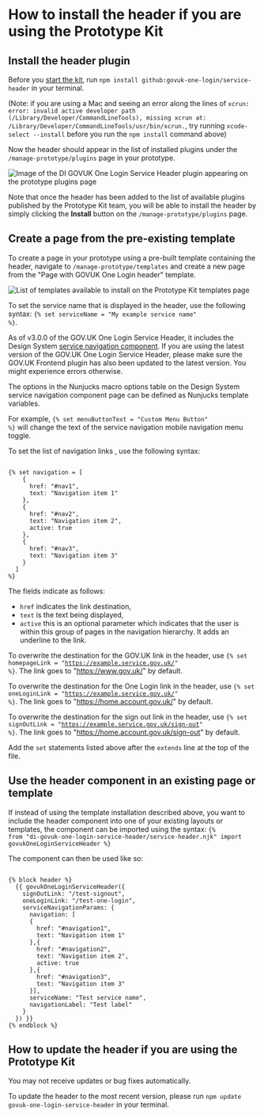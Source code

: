 # How to install the header if you are using the Prototype Kit

## Install the header plugin 
Before you [start the kit](https://prototype-kit.service.gov.uk/docs/install/how-to-run-the-kit), run `npm install github:govuk-one-login/service-header` in your terminal. 

(Note: if you are using a Mac and seeing an error along the lines of `xcrun: error: invalid active developer path (/Library/Developer/CommandLineTools), missing xcrun at: /Library/Developer/CommandLineTools/usr/bin/xcrun.`, try running `xcode-select --install` before you run the `npm install` command above)

Now the header should appear in the list of installed plugins under the `/manage-prototype/plugins` page in your prototype. 

![Image of the DI GOVUK One Login Service Header plugin appearing on the prototype plugins page](assets/prototype-kit/plugins.png)

Note that once the header has been added to the list of available plugins published by the Prototype Kit team, you will be able to install the header by simply clicking the **Install** button on the `/manage-prototype/plugins` page.

## Create a page from the pre-existing template

To create a page in your prototype using a pre-built template containing the header, navigate to `/manage-prototype/templates` and create a new page from the "Page with GOVUK One Login header" template.

![List of templates available to install on the Prototype Kit templates page](assets/prototype-kit/templates.png)

To set the service name that is displayed in the header, use the following syntax: <code>&lbrace;&percnt; set serviceName = "My example service name" &percnt;&rbrace;</code>.

As of v3.0.0 of the GOV.UK One Login Service Header, it includes the Design System [service navigation component](https://design-system.service.gov.uk/components/service-navigation/).
If you are using the latest version of the GOV.UK One Login Service Header, please make sure the GOV.UK Frontend plugin has also been updated to the latest version. You might experience errors otherwise.

The options in the Nunjucks macro options table on the Design System service navigation component page can be defined as Nunjucks template variables.

For example, <code>&lbrace;&percnt; set menuButtonText = "Custom Menu Button" &percnt;&rbrace;</code> will change the text of the service navigation mobile navigation menu toggle.

To set the list of navigation links , use the following syntax:
<pre><code>
&lbrace;&percnt; set navigation = [
    {
      href: "#nav1",
      text: "Navigation item 1"
    },
    {
      href: "#nav2",
      text: "Navigation item 2",
      active: true
    },
    {
      href: "#nav3",
      text: "Navigation item 3"
    }
  ]
&percnt;&rbrace; 
</code></pre>
The fields indicate as follows:
- `href` indicates the link destination, 
- `text` is the text being displayed, 
- `active` this is an optional parameter which indicates that the user is within this group of pages in the navigation hierarchy. It adds an underline to the link.

To overwrite the destination for the GOV.UK link in the header, use <code>&lbrace;&percnt; set homepageLink = "https://example.service.gov.uk/" &percnt;&rbrace;</code>. The link goes to "https://www.gov.uk/" by default.

To overwrite the destination for the One Login link in the header, use <code>&lbrace;&percnt; set oneLoginLink = "https://example.service.gov.uk/" &percnt;&rbrace;</code>. The link goes to "https://home.account.gov.uk/" by default.

To overwrite the destination for the sign out link in the header, use <code>&lbrace;&percnt; set signOutLink = "https://example.service.gov.uk/sign-out" &percnt;&rbrace;</code>. The link goes to "https://home.account.gov.uk/sign-out" by default.

Add the `set` statements listed above after the `extends` line at the top of the file.

## Use the header component in an existing page or template

If instead of using the template installation described above, you want to include the header component into one of your existing layouts or templates, the component can be imported using the syntax: 
<code>&lbrace;&percnt; from "di-govuk-one-login-service-header/service-header.njk" import govukOneLoginServiceHeader &percnt;&rbrace;</code>

The component can then be used like so: 
<pre><code>
&lbrace;&percnt; block header &percnt;&rbrace;
  &lbrace;&lbrace; govukOneLoginServiceHeader({
    signOutLink: "/test-signout",
    oneLoginLink: "/test-one-login",
    serviceNavigationParams: { 
      navigation: [
      {
        href: "#navigation1", 
        text: "Navigation item 1" 
      },{
        href: "#navigation2", 
        text: "Navigation item 2",
        active: true
      },{
        href: "#navigation3", 
        text: "Navigation item 3"
      }], 
      serviceName: "Test service name",
      navigationLabel: "Test label" 
    }
  }) &rbrace;&rbrace;
&lbrace;&percnt; endblock &percnt;&rbrace;
</code></pre>

## How to update the header if you are using the Prototype Kit 

You may not receive updates or bug fixes automatically. 

To update the header to the most recent version, please run `npm update govuk-one-login-service-header` in your terminal.